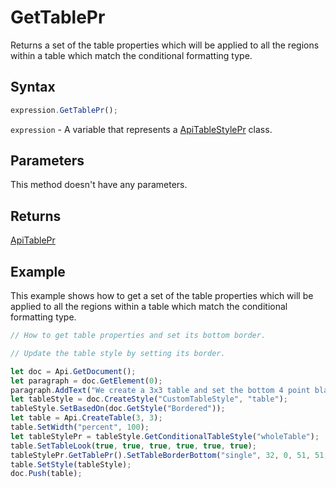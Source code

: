 # GetTablePr

Returns a set of the table properties which will be applied to all the regions within a table which match the conditional formatting type.

## Syntax

```javascript
expression.GetTablePr();
```

`expression` - A variable that represents a [ApiTableStylePr](../ApiTableStylePr.md) class.

## Parameters

This method doesn't have any parameters.

## Returns

[ApiTablePr](../../ApiTablePr/ApiTablePr.md)

## Example

This example shows how to get a set of the table properties which will be applied to all the regions within a table which match the conditional formatting type.

```javascript editor-docx
// How to get table properties and set its bottom border.

// Update the table style by setting its border.

let doc = Api.GetDocument();
let paragraph = doc.GetElement(0);
paragraph.AddText("We create a 3x3 table and set the bottom 4 point black border to it:");
let tableStyle = doc.CreateStyle("CustomTableStyle", "table");
tableStyle.SetBasedOn(doc.GetStyle("Bordered"));
let table = Api.CreateTable(3, 3);
table.SetWidth("percent", 100);
let tableStylePr = tableStyle.GetConditionalTableStyle("wholeTable");
table.SetTableLook(true, true, true, true, true, true);
tableStylePr.GetTablePr().SetTableBorderBottom("single", 32, 0, 51, 51, 51);
table.SetStyle(tableStyle);
doc.Push(table);
```
